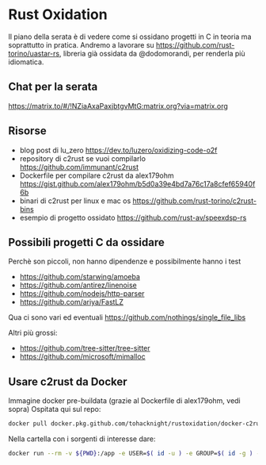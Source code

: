 # Rust Oxidation

Il piano della serata è di vedere come si ossidano progetti in C in teoria ma soprattutto in pratica.
Andremo a lavorare su https://github.com/rust-torino/uastar-rs, libreria già ossidata da @dodomorandi, per renderla più idiomatica.

## Chat per la serata

https://matrix.to/#/!NZiaAxaPaxjbtgvMtG:matrix.org?via=matrix.org

## Risorse

- blog post di lu_zero https://dev.to/luzero/oxidizing-code-o2f
- repository di c2rust se vuoi compilarlo https://github.com/immunant/c2rust
- Dockerfile per compilare c2rust da alex179ohm https://gist.github.com/alex179ohm/b5d0a39e4bd7a76c17a8cfef65940f6b
- binari di c2rust per linux e mac os https://github.com/rust-torino/c2rust-bins
- esempio di progetto ossidato https://github.com/rust-av/speexdsp-rs

## Possibili progetti C da ossidare

Perchè son piccoli, non hanno dipendenze e possibilmente hanno i test 

- https://github.com/starwing/amoeba
- https://github.com/antirez/linenoise
- https://github.com/nodejs/http-parser
- https://github.com/ariya/FastLZ

Qua ci sono vari ed eventuali https://github.com/nothings/single_file_libs

Altri più grossi:

- https://github.com/tree-sitter/tree-sitter
- https://github.com/microsoft/mimalloc


## Usare c2rust da Docker
Immagine docker pre-buildata (grazie al Dockerfile di alex179ohm, vedi sopra)
Ospitata qui sul repo:

```bash
docker pull docker.pkg.github.com/tohacknight/rustoxidation/docker-c2rust:latest
```

Nella cartella con i sorgenti di interesse dare:

```bash
docker run --rm -v ${PWD}:/app -e USER=$( id -u ) -e GROUP=$( id -g ) -it docker.pkg.github.com/tohacknight/rustoxidation/docker-c2rust bash
```

